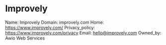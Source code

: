 
# Improvely

Name: Improvely
Domain: improvely.com
Home: https://www.improvely.com/
Privacy_policy: https://www.improvely.com/privacy
Email: hello@improvely.com
Owned_by: Awio Web Services
